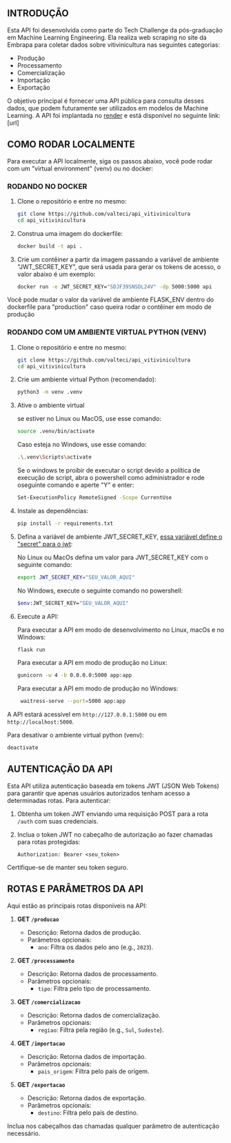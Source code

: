 ## INTRODUÇÃO

Esta API foi desenvolvida como parte do Tech Challenge da pós-graduação em Machine Learning Engineering. Ela realiza web scraping no site da Embrapa para coletar dados sobre vitivinicultura nas seguintes categorias:
- Produção
- Processamento
- Comercialização
- Importação
- Exportação

O objetivo principal é fornecer uma API pública para consulta desses dados, que podem futuramente ser utilizados em modelos de Machine Learning. A API foi implantada no [render](https://render.com) e está disponível no seguinte link: [url] 

## COMO RODAR LOCALMENTE

Para executar a API localmente, siga os passos abaixo, você pode rodar com um "virtual environment" (venv) ou no docker:

### RODANDO NO DOCKER

1. Clone o repositório e entre no mesmo:
   ```bash
   git clone https://github.com/valteci/api_vitivinicultura
   cd api_vitivinicultura
   ```

2. Construa uma imagem do dockerfile:
    ```bash
    docker build -t api .
    ```

3. Crie um contêiner a partir da imagem passando a variável de ambiente "JWT_SECRET_KEY", que será usada para gerar os tokens de acesso, o valor abaixo é um exemplo:
    ```bash
    docker run -e JWT_SECRET_KEY="SDJF39SNSDL24V" -dp 5000:5000 api
    ```

Você pode mudar o valor da variável de ambiente FLASK_ENV dentro do dockerfile para "production" caso queira rodar o contêiner em modo de produção

### RODANDO COM UM AMBIENTE VIRTUAL PYTHON (VENV)

1. Clone o repositório e entre no mesmo:
   ```bash
   git clone https://github.com/valteci/api_vitivinicultura
   cd api_vitivinicultura
   ```

2. Crie um ambiente virtual Python (recomendado):
   ```bash
   python3 -m venv .venv
   ```

3. Ative o ambiente virtual

   se estiver no Linux ou MacOS, use esse comando:
   ```bash
   source .venv/bin/activate
   ```

   Caso esteja no Windows, use esse comando:
   ```bash
   .\.venv\Scripts\activate
   ```

   Se o windows te proibir de executar o script devido a política de execução de script, abra o powershell como administrador e rode oseguinte comando e aperte "Y" e enter:
   ```bash
   Set-ExecutionPolicy RemoteSigned -Scope CurrentUse
   ```

4. Instale as dependências:
   ```bash
   pip install -r requirements.txt
   ```

4. Defina a variável de ambiente JWT_SECRET_KEY, [essa variável define o "secret" para o jwt](https://stackoverflow.com/questions/31309759/what-is-secret-key-for-jwt-based-authentication-and-how-to-generate-it):

   No Linux ou MacOs defina um valor para JWT_SECRET_KEY com o seguinte comando:  
   ```bash
   export JWT_SECRET_KEY="SEU_VALOR_AQUI"
   ```

   No Windows, execute o seguinte comando no powershell:
   ```bash
   $env:JWT_SECRET_KEY="SEU_VALOR_AQUI"
   ```

5. Execute a API:

   Para executar a API em modo de desenvolvimento no Linux, macOs e no Windows:
   ```bash
   flask run 
   ```

   Para executar a API em modo de produção no Linux:
   ```bash
   gunicorn -w 4 -b 0.0.0.0:5000 app:app
   ```

   Para executar a API em modo de produção no Windows:
   ```bash
    waitress-serve --port=5000 app:app
   ```


A API estará acessível em `http://127.0.0.1:5000` ou em `http://localhost:5000`.

Para desativar o ambiente virtual python (venv):
   ```bash
   deactivate
   ```

## AUTENTICAÇÃO DA API

Esta API utiliza autenticação baseada em tokens JWT (JSON Web Tokens) para garantir que apenas usuários autorizados tenham acesso a determinadas rotas. Para autenticar:

1. Obtenha um token JWT enviando uma requisição POST para a rota `/auth` com suas credenciais.

2. Inclua o token JWT no cabeçalho de autorização ao fazer chamadas para rotas protegidas:
   ```
   Authorization: Bearer <seu_token>
   ```

Certifique-se de manter seu token seguro.

## ROTAS E PARÂMETROS DA API

Aqui estão as principais rotas disponíveis na API:

1. **GET `/producao`**
   - Descrição: Retorna dados de produção.
   - Parâmetros opcionais:
     - `ano`: Filtra os dados pelo ano (e.g., `2023`).

2. **GET `/processamento`**
   - Descrição: Retorna dados de processamento.
   - Parâmetros opcionais:
     - `tipo`: Filtra pelo tipo de processamento.

3. **GET `/comercializacao`**
   - Descrição: Retorna dados de comercialização.
   - Parâmetros opcionais:
     - `regiao`: Filtra pela região (e.g., `Sul`, `Sudeste`).

4. **GET `/importacao`**
   - Descrição: Retorna dados de importação.
   - Parâmetros opcionais:
     - `pais_origem`: Filtra pelo país de origem.

5. **GET `/exportacao`**
   - Descrição: Retorna dados de exportação.
   - Parâmetros opcionais:
     - `destino`: Filtra pelo país de destino.

Inclua nos cabeçalhos das chamadas qualquer parâmetro de autenticação necessário.


